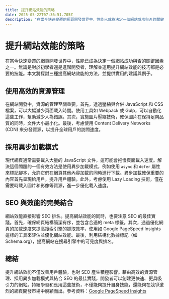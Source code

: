 ```yaml
---
title: 提升網站效能的策略
date: 2025-05-22T07:36:51.705Z
description: "在當今快速變遷的網頁開發世界中，性能已成為決定一個網站成功與否的關鍵因素之一。無論是對於初學者還是進階開發者，理解並運用提升網站效能的技巧都是必要的技能。本文將探討三種提高網站效能的方法，並提供實用的建議與例子。"
---
```


# 提升網站效能的策略

在當今快速變遷的網頁開發世界中，性能已成為決定一個網站成功與否的關鍵因素之一。無論是對於初學者還是進階開發者，理解並運用提升網站效能的技巧都是必要的技能。本文將探討三種提高網站效能的方法，並提供實用的建議與例子。

## 使用高效的資源管理

在網站開發中，資源的管理至關重要。首先，透過壓縮與合併 JavaScript 和 CSS 檔案，可以大幅減少頁面載入時間。使用工具如 Webpack 或 Gulp，可以自動化這些工作，幫助減少人為錯誤。其次，實施圖片壓縮技術，確保圖片在保持足夠品質的同時，文件大小最小化。最後，考慮使用 Content Delivery Networks (CDN) 來分發資源，以提升全球用戶的訪問速度。

## 採用異步加載模式

現代網頁通常需要載入大量的 JavaScript 文件，這可能會拖慢頁面載入速度。解決這個問題的一個有效方法是使用異步加載模式，例如使用 `async` 和 `defer` 屬性來標記腳本，允許它們在網頁其他內容加載的同時進行下載。異步加載確保重要的內容首先呈現給用戶，提升用戶體驗。此外，考慮使用 Lazy Loading 技術，僅在需要時載入圖片和影像等資源，進一步優化載入速度。

## SEO 與效能的完美結合

網站效能直接影響 SEO 排名。提高網站效能的同時，也要注意 SEO 的最佳實踐。首先，確保網頁結構簡潔有序，並包含合適的 meta 標籤。其次，通過優化網頁的加載速度來提高搜索引擎的抓取效率，使用如 Google PageSpeed Insights 這樣的工具來評估並優化網站效能。最後，利用結構化數據標記（如 Schema.org），提高網站在搜尋引擎中的可見度與排名。

## 總結

提升網站效能不僅改善用戶體驗，也對 SEO 產生積極影響。藉由高效的資源管理、採用異步加載模式與結合 SEO 的最佳實踐，開發者可以創建更快速、更具吸引力的網站。持續學習和應用這些技術，不僅能夠提升自身技能，還能夠在競爭激烈的網頁開發市場中脫穎而出。參考資料：[Google PageSpeed Insights](https://developers.google.com/speed/pagespeed/insights)